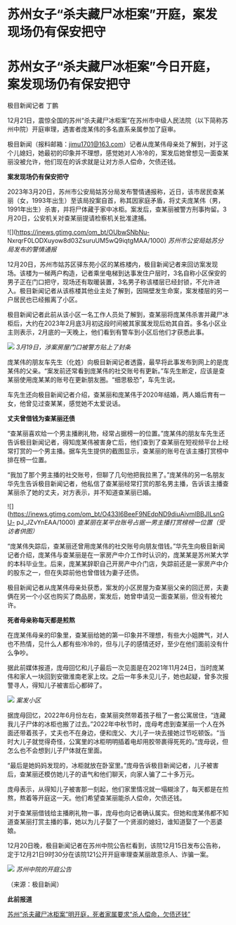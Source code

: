 # 苏州女子“杀夫藏尸冰柜案”开庭，案发现场仍有保安把守

# 苏州女子“杀夫藏尸冰柜案”今日开庭，案发现场仍有保安把守

极目新闻记者 丁鹏

12月21日，震惊全国的苏州“杀夫藏尸冰柜案”在苏州市中级人民法院（以下简称苏州中院）开庭审理，遇害者庞某伟的多名直系亲属参加了庭审。

极目新闻（报料邮箱：jimu1701@163.com）记者从庞某伟母亲处了解到，对于这个儿媳妇，她最初的印象并不理想，感觉她对人冷冷的，案发后她曾想见一面查某丽没被允许，他们现在的诉求就是让对方杀人偿命，欠债还钱。

**案发现场仍有保安把守**

2023年3月20日，苏州市公安局姑苏分局发布警情通报称，近日，该市居民查某丽（女，1993年出生）至该局投案自首，称其因家庭矛盾，将丈夫庞某伟（男，1991年出生）杀害，并将尸体藏于家中冰柜。案发后，查某丽被警方刑事拘留。3月20日，公安机关对查某丽提请检察机关批准逮捕。

![](https://inews.gtimg.com/om_bt/OUbwSNbNu-
NxrqrF0LODXuyow8d03ZsuruUM5wQ9iqtgMAA/1000) _苏州市公安局姑苏分局发布的警情通报_

12月20日，苏州市姑苏区驿东苑小区的某栋楼内，极目新闻记者来回访案发现场。该楼为一梯两户构造，记者乘坐电梯到达事发住户层时，3名自称小区保安的男子正在门口把守，现场还有取暖装置，3名男子称该楼层已经封锁，不允许进入。极目新闻记者从该栋楼其他业主处了解到，因隔壁发生命案，案发楼层的另一户居民也已经搬离了小区。

极目新闻记者此前从该小区一名工作人员处了解到，查某丽将庞某伟杀害并藏尸冰柜后，大约在2023年2月底3月初这段时间被其家属发现后劝其自首。多名小区业主则表示，2月底的一天晚上，他们看到有警车到小区后他们才获悉此事。

![](https://inews.gtimg.com/om_bt/OoOHEQpNdudaxIrM9JG5K_V59t0IrO_EPNHMl_oauBw4wAA/1000)
_3月19日，涉案房屋门口被警方贴上了封条_

庞某伟的朋友车先生（化姓）向极目新闻记者透露，最早将此事发布到网上的是庞某伟的父亲。“案发前还常看到庞某伟的社交账号有更新。”车先生断定，应该是查某丽使用庞某某的账号在更新朋友圈。“细思极恐”，车先生说。

车先生还向极目新闻记者介绍，查某丽和庞某伟于2020年结婚，两人婚后育有一女，他曾见过查某某，感觉她不太爱说话。

**丈夫曾借钱为查某丽还债**

“查某丽喜欢给一个男主播刷礼物，经常占据榜一的位置。”庞某伟的朋友车先生还告诉极目新闻记者，得知庞某伟被害身亡后，他们查到了查某丽在短视频平台上经常打赏的一个男主播。据车先生提供的截图显示，查某丽的账号在该主播打赏榜中排在榜一位置。

“我加了那个男主播的社交账号，但聊了几句他把我拉黑了。”庞某伟的另一名朋友华先生告诉极目新闻记者，他私信了查某丽经常打赏的那名男主播，告诉该主播查某丽杀了她的丈夫，对方表示，并不知道查某丽已婚。

![](https://inews.gtimg.com/om_bt/O433I6BeeF9NEdpND9diuAivmlBBJILsnGU-
pJ_JZvYnEAA/1000) _查某丽在某平台账号占据一男主播打赏榜榜一位置（受访者供图）_

“庞某伟失踪后，查某丽还曾用庞某伟的社交账号向朋友借钱。”华先生向极目新闻记者介绍，庞某伟与查某丽是在一家房产中介工作时认识的，庞某某是苏州某大学的本科毕业生。后来，庞某某辞职自己开房产中介门店，失踪前还是一家房产中介的股东之一，但在失踪前他也曾借钱为妻子还债。

极目新闻记者从庞某伟母亲处获悉，案发的小区房屋为查某丽父亲的回迁房，夫妻俩在另一个小区也购买了商品房，案发后，她曾申请见一面查某丽，但没有被允许。

**死者母亲称每天都是煎熬**

在庞某伟母亲的印象里，查某丽给她的第一印象并不理想，有些大小姐脾气，对人也不热情，见什么人都有些冷冷的，但与儿子的感情还好，至少在他们面前没有什么争吵。

据此前媒体报道，庞母回忆和儿子最后一次见面是在2021年11月24日，当时庞某伟和家人一块回到安徽淮南老家上坟。之后一年多未见儿子，她也起疑，曾多次报警寻人，得知儿子被害后心都碎了。

![](https://inews.gtimg.com/om_bt/Oi4OMDV_ImP5CIVM2PvI3q5N_YZvxfNXsUMwtU1xrNI6cAA/1000)
_案发小区_

据庞母回忆，2022年6月份左右，查某丽突然带着孩子租了一套公寓居住，“连藏我儿子尸体的冰柜也搬了过去。”2022年中秋节时，庞母考虑到查某丽一个人在外面还带着孩子，丈夫也不在身边，便和庞父、大儿子一块去接她过节吃顿饭。“当时大儿子就觉得奇怪，公寓里的冰柜明明插着电却用胶带裹得死死的。”庞母说，但怎么也不会想到儿子尸体就在里面。

“最后是她妈妈发现的，冰柜就放在卧室里。”庞母告诉极目新闻记者，儿子被害后，查某丽还模仿她儿子的语气和他们聊天，向家人骗了二十多万元。

庞母表示，从得知儿子被害那一刻起，他们家里情况就一塌糊涂了，每天都是在煎熬，熬着等开庭这一天。他们希望查某丽能杀人偿命，欠债还钱。

对于查某丽借钱给主播刷礼物一事，庞母也向记者确认属实。但她和庞某伟都不知道查某丽打赏主播的事，她以为儿子娶了一个贤淑的媳妇，谁知道娶了一个恶婆娘。

12月20日晚，极目新闻记者在苏州中院公告栏看到，该院12月15日发布公告称，定于12月21日9时30分在该院121公开开庭审理查某丽故意杀人、诈骗一案。

![](https://inews.gtimg.com/om_bt/OKJw4DXuMZLP2w_J5Bi2FZWlYtsVrJeibZBK9wWRJk9g0AA/1000)
_苏州中院的开庭公告_

（来源：极目新闻）

**此前报道**

[苏州“杀夫藏尸冰柜案”明开庭，死者家属要求“杀人偿命，欠债还钱”](https://news.qq.com/rain/a/20231220A03S5N00)

